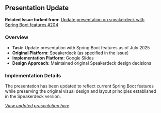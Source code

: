## Presentation Update

**Related Issue forked from:** [Update presentation on speakerdeck with Spring Boot features #204](https://github.com/spring-projects/spring-petclinic/issues/204)

### Overview
- **Task:** Update presentation with Spring Boot features as of July 2025
- **Original Platform:** Speakerdeck (as specified in the issue)
- **Implementation Platform:** Google Slides
- **Design Approach:** Maintained original Speakerdeck design decisions

### Implementation Details
The presentation has been updated to reflect current Spring Boot features while preserving the original visual design and layout principles established in the Speakerdeck version.


[*View updated presentation here*](https://docs.google.com/presentation/d/e/2PACX-1vSAVB6fIKKRxbXhUgVL_MwP4nhMusWEj-MT9Ek9T8sJjLTzfvtbm3e1Rj3aGi7PIQ/pub?start=false&loop=false&delayms=3000)

